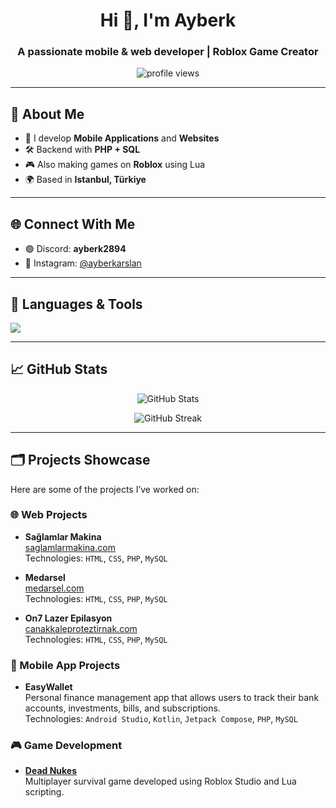 <h1 align="center">Hi 👋, I'm Ayberk</h1>
<h3 align="center">A passionate mobile & web developer | Roblox Game Creator</h3>

<p align="center">
  <img src="https://komarev.com/ghpvc/?username=ayberkarslannn&label=Profile%20views&color=0e75b6&style=flat" alt="profile views" />
</p>

---

## 🚀 About Me

- 🔨 I develop **Mobile Applications** and **Websites**
- 🛠️ Backend with **PHP + SQL**
- 🎮 Also making games on **Roblox** using Lua
- 🌍 Based in **Istanbul, Türkiye**

---

## 🌐 Connect With Me

- 🟣 Discord: **ayberk2894**
- 📸 Instagram: [@ayberkarslan](https://instagram.com/ayberk.arsln)

---

## 🧰 Languages & Tools

<p align="left">
  <img src="https://skillicons.dev/icons?i=androidstudio,kotlin,php,mysql,html,css,js,react,git,github,lua" />
</p>

---

## 📈 GitHub Stats

<p align="center">
  <img src="https://github-readme-stats.vercel.app/api?username=ayberkarslannn&show_icons=true&theme=radical" alt="GitHub Stats" />
</p>

<p align="center">
  <img src="https://github-readme-streak-stats.herokuapp.com/?user=ayberkarslannn&theme=radical" alt="GitHub Streak" />
</p>

---

## 🗂️ Projects Showcase

Here are some of the projects I’ve worked on:

### 🌐 Web Projects

- **Sağlamlar Makina**  
  [saglamlarmakina.com](https://saglamlarmakina.com)  
  Technologies: `HTML`, `CSS`, `PHP`, `MySQL`

- **Medarsel**  
  [medarsel.com](https://medarsel.com)  
  Technologies: `HTML`, `CSS`, `PHP`, `MySQL`

- **On7 Lazer Epilasyon**  
  [canakkaleproteztirnak.com](https://canakkaleproteztirnak.com)  
  Technologies: `HTML`, `CSS`, `PHP`, `MySQL`

### 📱 Mobile App Projects

- **EasyWallet**  
  Personal finance management app that allows users to track their bank accounts, investments, bills, and subscriptions.  
  Technologies: `Android Studio`, `Kotlin`, `Jetpack Compose`, `PHP`, `MySQL`

### 🎮 Game Development

- **[Dead Nukes](https://www.roblox.com/games/80779025753426/Dead-Nukes-Alpha)**  
  Multiplayer survival game developed using Roblox Studio and Lua scripting.
